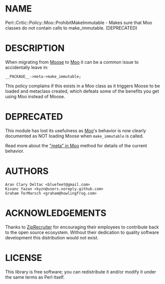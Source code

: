 # NAME

Perl::Critic::Policy::Moo::ProhibitMakeImmutable - Makes sure that Moo classes
do not contain calls to make\_immutable. (DEPRECATED)

# DESCRIPTION

When migrating from [Moose](https://metacpan.org/pod/Moose) to [Moo](https://metacpan.org/pod/Moo) it can be a common issue to accidentally
leave in:

    __PACKAGE__->meta->make_immutable;

This policy complains if this exists in a Moo class as it triggers Moose to be
loaded and metaclass created, which defeats some of the benefits you get using
Moo instead of Moose.

# DEPRECATED

This module has lost its usefulness as [Moo](https://metacpan.org/pod/Moo)'s behavior is now clearly
documented as NOT loading Moose when `make_immutable` is called.

Read more about the ["meta" in Moo](https://metacpan.org/pod/Moo#meta) method for details of the current behavior.

# AUTHORS

    Aran Clary Deltac <bluefeet@gmail.com>
    Kivanc Yazan <kyzn@users.noreply.github.com>
    Graham TerMarsch <graham@howlingfrog.com>

# ACKNOWLEDGEMENTS

Thanks to [ZipRecruiter](https://www.ziprecruiter.com/)
for encouraging their employees to contribute back to the open
source ecosystem.  Without their dedication to quality software
development this distribution would not exist.

# LICENSE

This library is free software; you can redistribute it and/or modify
it under the same terms as Perl itself.

